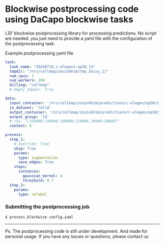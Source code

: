 # Blockwise postprocessing code using DaCapo blockwise tasks
LSF blockwise postprocessing library for processing predictions. No script are needed. you just need to provide a yaml file with the configuration of the postprocessing task.

Example postprocessing yaml file 
```yaml
task:
  task_name: "20240710_c-elegans-op50_ld"
  tmpdir: "/nrs/cellmap/zouinkhim/tmp_daisy_2/"
  num_cpus: 1
  num_workers: 200
  billing: "cellmap"
  # empty_tmpdir: True

data:
  input_container: '/nrs/cellmap/zouinkhim/predictions/c-elegen/op50/c_elegen_bw_op50_ld_scratch_0_300000.zarr'
  in_dataset: 'ld/ld'
  output_container: '/nrs/cellmap/zouinkhim/predictions/c-elegen/op50/jrc_c-elegans-bw-1_postprocessed.zarr'
  output_group: 'ld'
  # roi: "[320000:330000,100000:110000,10000:20000]"
  context: 8

process:
  step_1:
    # override: True
    skip: True
    params:
      type: segmentation
      save_edges: True
    steps:
      instances:
        gaussian_kernel: 4
        threshold: 0.7
  step_2:
    params:
      type: relabel
```

### Submitting the postprocessing job
```bash
$ process_blockwise config.yaml
```


---
Ps. The postprocessing code is still under development. And made for personal usage. If you have any issues or questions, please contact us